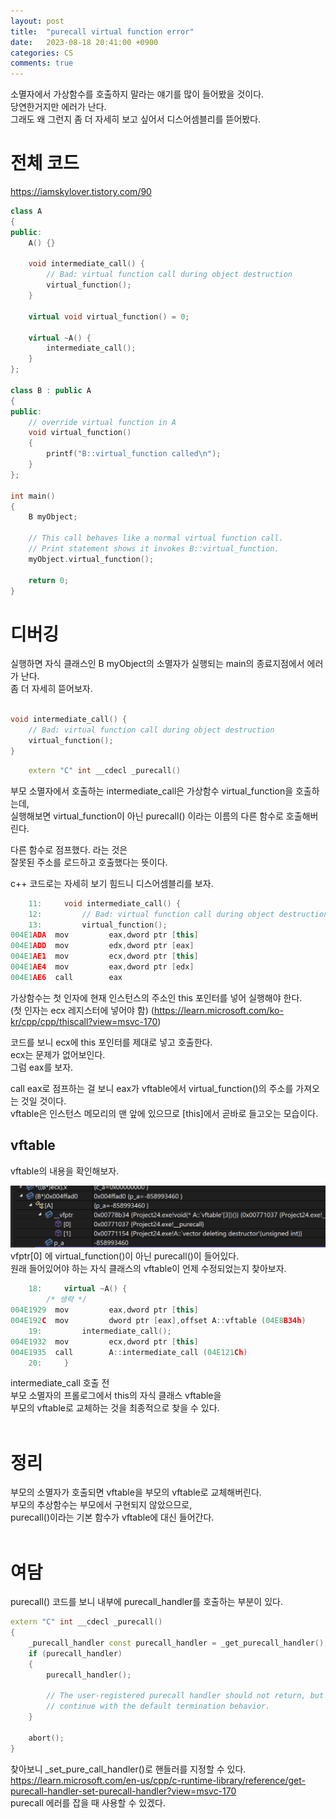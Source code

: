 ```yaml
---
layout: post
title:  "purecall virtual function error"
date:   2023-08-18 20:41:00 +0900
categories: CS
comments: true
---
```

소멸자에서 가상함수를 호출하지 말라는 얘기를 많이 들어봤을 것이다.   
당연한거지만 에러가 난다.   
그래도 왜 그런지 좀 더 자세히 보고 싶어서 디스어셈블리를 뜯어봤다.   

# 전체 코드
<https://iamskylover.tistory.com/90>  

```cpp
class A
{
public:
    A() {}

    void intermediate_call() {
        // Bad: virtual function call during object destruction
        virtual_function();
    }

    virtual void virtual_function() = 0;

    virtual ~A() {
        intermediate_call();
    }
};

class B : public A
{
public:
    // override virtual function in A
    void virtual_function()
    {
        printf("B::virtual_function called\n");
    }
};

int main()
{
    B myObject;

    // This call behaves like a normal virtual function call.
    // Print statement shows it invokes B::virtual_function.
    myObject.virtual_function();

    return 0;
}
```

# 디버깅

실행하면 자식 클래스인 B myObject의 소멸자가 실행되는 main의 종료지점에서 에러가 난다.  
좀 더 자세히 뜯어보자.  
<br>

```cpp
void intermediate_call() {
    // Bad: virtual function call during object destruction
    virtual_function();
}
```
```cpp
    extern "C" int __cdecl _purecall()
```
부모 소멸자에서 호출하는 intermediate_call은 가상함수 virtual_function을 호출하는데,  
실행해보면 virtual_function이 아닌 purecall() 이라는 이름의 다른 함수로 호출해버린다.  

다른 함수로 점프했다. 라는 것은  
잘못된 주소를 로드하고 호출했다는 뜻이다.  

c++ 코드로는 자세히 보기 힘드니 디스어셈블리를 보자.  
```cpp
    11:     void intermediate_call() {
    12:         // Bad: virtual function call during object destruction
    13:         virtual_function();
004E1ADA  mov         eax,dword ptr [this]  
004E1ADD  mov         edx,dword ptr [eax]  
004E1AE1  mov         ecx,dword ptr [this]  
004E1AE4  mov         eax,dword ptr [edx]  
004E1AE6  call        eax
```
가상함수는 첫 인자에 현재 인스턴스의 주소인 this 포인터를 넣어 실행해야 한다.  
(첫 인자는 ecx 레지스터에 넣어야 함)
(<https://learn.microsoft.com/ko-kr/cpp/cpp/thiscall?view=msvc-170>)  

코드를 보니 ecx에 this 포인터를 제대로 넣고 호출한다.  
ecx는 문제가 없어보인다.  
그럼 eax를 보자.  

call eax로 점프하는 걸 보니 eax가 vftable에서 virtual_function()의 주소를 가져오는 것일 것이다.  
vftable은 인스턴스 메모리의 맨 앞에 있으므로 [this]에서 곧바로 들고오는 모습이다.  

## vftable
vftable의 내용을 확인해보자.  

![image](/assets/images/20230818_vftable.png)  
vfptr[0] 에 virtual_function()이 아닌 purecall()이 들어있다.  
원래 들어있어야 하는 자식 클래스의 vftable이 언제 수정되었는지 찾아보자.  

```cpp
    18:     virtual ~A() {
        /* 생략 */
004E1929  mov         eax,dword ptr [this]  
004E192C  mov         dword ptr [eax],offset A::vftable (04E8B34h)  
    19:         intermediate_call();
004E1932  mov         ecx,dword ptr [this]  
004E1935  call        A::intermediate_call (04E121Ch)  
    20:     }
```
intermediate_call 호출 전  
부모 소멸자의 프롤로그에서 this의 자식 클래스 vftable을  
부모의 vftable로 교체하는 것을 최종적으로 찾을 수 있다.  
<br>

# 정리
부모의 소멸자가 호출되면 vftable을 부모의 vftable로 교체해버린다.  
부모의 추상함수는 부모에서 구현되지 않았으므로,  
purecall()이라는 기본 함수가 vftable에 대신 들어간다.  
<br>

# 여담
purecall() 코드를 보니 내부에 purecall_handler를 호출하는 부분이 있다.  
```cpp
extern "C" int __cdecl _purecall()
{
    _purecall_handler const purecall_handler = _get_purecall_handler();
    if (purecall_handler)
    {
        purecall_handler();

        // The user-registered purecall handler should not return, but if it does,
        // continue with the default termination behavior.
    }

    abort();
}
```
찾아보니 _set_pure_call_handler()로 핸들러를 지정할 수 있다.  
<https://learn.microsoft.com/en-us/cpp/c-runtime-library/reference/get-purecall-handler-set-purecall-handler?view=msvc-170>  
purecall 에러를 잡을 때 사용할 수 있겠다.  
